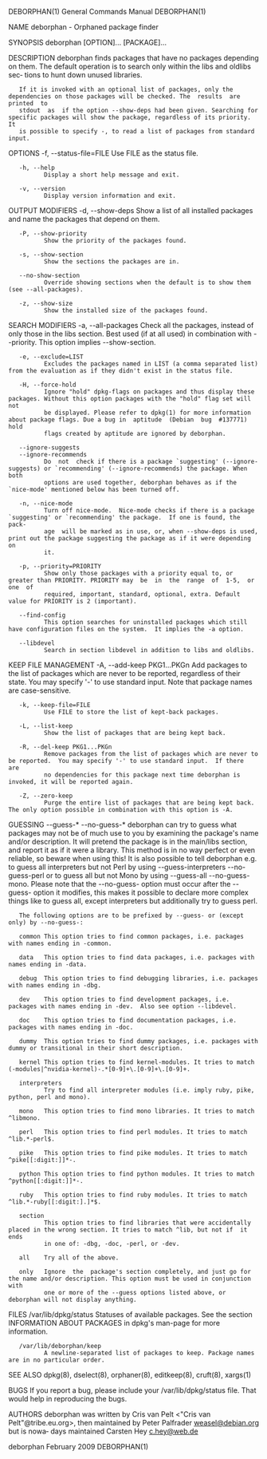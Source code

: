 DEBORPHAN(1)                                                  General Commands Manual                                                 DEBORPHAN(1)

NAME
       deborphan - Orphaned package finder

SYNOPSIS
       deborphan [OPTION]... [PACKAGE]...

DESCRIPTION
       deborphan  finds packages that have no packages depending on them. The default operation is to search only within the libs and oldlibs sec‐
       tions to hunt down unused libraries.

       If it is invoked with an optional list of packages, only the dependencies on those packages will be checked. The  results  are  printed  to
       stdout  as  if the option --show-deps had been given. Searching for specific packages will show the package, regardless of its priority. It
       is possible to specify -, to read a list of packages from standard input.

OPTIONS
       -f, --status-file=FILE
              Use FILE as the status file.

       -h, --help
              Display a short help message and exit.

       -v, --version
              Display version information and exit.

   OUTPUT MODIFIERS
       -d, --show-deps
              Show a list of all installed packages and name the packages that depend on them.

       -P, --show-priority
              Show the priority of the packages found.

       -s, --show-section
              Show the sections the packages are in.

       --no-show-section
              Override showing sections when the default is to show them (see --all-packages).

       -z, --show-size
              Show the installed size of the packages found.

   SEARCH MODIFIERS
       -a, --all-packages
              Check all the packages, instead of only those in the libs section. Best used (if at all used) in combination with  --priority.  This
              option implies --show-section.

       -e, --exclude=LIST
              Excludes the packages named in LIST (a comma separated list) from the evaluation as if they didn't exist in the status file.

       -H, --force-hold
              Ignore "hold" dpkg-flags on packages and thus display these packages. Without this option packages with the "hold" flag set will not
              be displayed. Please refer to dpkg(1) for more information about package flags. Due a bug in  aptitude  (Debian  bug  #137771)  hold
              flags created by aptitude are ignored by deborphan.

       --ignore-suggests
       --ignore-recommends
              Do  not  check if there is a package `suggesting' (--ignore-suggests) or `recommending' (--ignore-recommends) the package. When both
              options are used together, deborphan behaves as if the `nice-mode' mentioned below has been turned off.

       -n, --nice-mode
              Turn off nice-mode.  Nice-mode checks if there is a package `suggesting' or `recommending' the package.  If one is found, the  pack‐
              age  will be marked as in use, or, when --show-deps is used, print out the package suggesting the package as if it were depending on
              it.

       -p, --priority=PRIORITY
              Show only those packages with a priority equal to, or greater than PRIORITY. PRIORITY may  be  in  the  range  of  1-5,  or  one  of
              required, important, standard, optional, extra. Default value for PRIORITY is 2 (important).

       --find-config
              This option searches for uninstalled packages which still have configuration files on the system.  It implies the -a option.

       --libdevel
              Search in section libdevel in addition to libs and oldlibs.

   KEEP FILE MANAGEMENT
       -A, --add-keep PKG1...PKGn
              Add  packages to the list of packages which are never to be reported, regardless of their state. You may specify '-' to use standard
              input. Note that package names are case-sensitive.

       -k, --keep-file=FILE
              Use FILE to store the list of kept-back packages.

       -L, --list-keep
              Show the list of packages that are being kept back.

       -R, --del-keep PKG1...PKGn
              Remove packages from the list of packages which are never to be reported.  You may specify '-' to use standard input.  If there  are
              no dependencies for this package next time deborphan is invoked, it will be reported again.

       -Z, --zero-keep
              Purge the entire list of packages that are being kept back. The only option possible in combination with this option is -A.

   GUESSING
       --guess-*
       --no-guess-*
              deborphan  can  try to guess what packages may not be of much use to you by examining the package's name and/or description. It will
              pretend the package is in the main/libs section, and report it as if it were a library. This method is in no  way  perfect  or  even
              reliable,  so  beware  when  using  this! It is also possible to tell deborphan e.g. to guess all interpreters but not Perl by using
              --guess-interpreters --no-guess-perl or to guess all but not Mono  by  using  --guess-all  --no-guess-mono.  Please  note  that  the
              --no-guess-  option  must occur after the --guess- option it modifies, this makes it possible to declare more complex things like to
              guess all, except interpreters but additionally try to guess perl.

       The following options are to be prefixed by --guess- or (except only) by --no-guess-:

       common This option tries to find common packages, i.e. packages with names ending in -common.

       data   This option tries to find data packages, i.e. packages with names ending in -data.

       debug  This option tries to find debugging libraries, i.e. packages with names ending in -dbg.

       dev    This option tries to find development packages, i.e. packages with names ending in -dev.  Also see option --libdevel.

       doc    This option tries to find documentation packages, i.e. packages with names ending in -doc.

       dummy  This option tries to find dummy packages, i.e. packages with dummy or transitional in their short description.

       kernel This option tries to find kernel-modules. It tries to match (-modules|^nvidia-kernel)-.*[0-9]+\.[0-9]+\.[0-9]+.

       interpreters
              Try to find all interpreter modules (i.e. imply ruby, pike, python, perl and mono).

       mono   This option tries to find mono libraries. It tries to match ^libmono.

       perl   This option tries to find perl modules. It tries to match ^lib.*-perl$.

       pike   This option tries to find pike modules. It tries to match ^pike[[:digit:]]*-.

       python This option tries to find python modules. It tries to match ^python[[:digit:]]*-.

       ruby   This option tries to find ruby modules. It tries to match ^lib.*-ruby[[:digit:].]*$.

       section
              This option tries to find libraries that were accidentally placed in the wrong section. It tries to match ^lib, but not if  it  ends
              in one of: -dbg, -doc, -perl, or -dev.

       all    Try all of the above.

       only   Ignore  the  package's section completely, and just go for the name and/or description. This option must be used in conjunction with
              one or more of the --guess options listed above, or deborphan will not display anything.

FILES
       /var/lib/dpkg/status
              Statuses of available packages. See the section INFORMATION ABOUT PACKAGES in dpkg's man-page for more information.

       /var/lib/deborphan/keep
              A newline-separated list of packages to keep. Package names are in no particular order.

SEE ALSO
       dpkg(8), dselect(8), orphaner(8), editkeep(8), cruft(8), xargs(1)

BUGS
       If you report a bug, please include your /var/lib/dpkg/status file.  That would help in reproducing the bugs.

AUTHORS
       deborphan was written by Cris van Pelt <"Cris van Pelt"@tribe.eu.org>, then maintained by Peter Palfrader <weasel@debian.org> but is  nowa‐
       days maintained Carsten Hey <c.hey@web.de>

deborphan                                                          February 2009                                                      DEBORPHAN(1)
